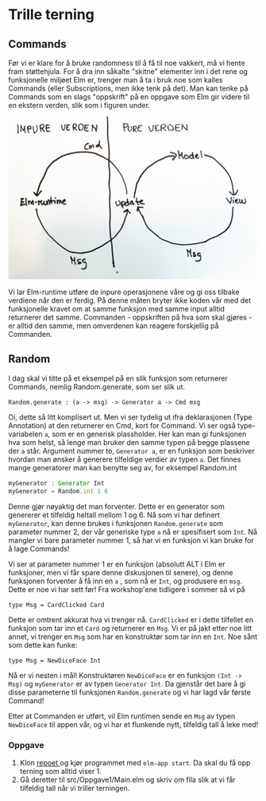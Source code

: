 # Trille terning

## Commands

Før vi er klare for å bruke randomness til å få til noe vakkert, må vi hente fram støttehjula. For å dra inn såkalte "skitne" elementer inn i det rene og funksjonelle miljøet Elm er, trenger man å ta i bruk noe som kalles Commands \(eller Subscriptions, men ikke tenk på det\). Man kan tenke på Commands som en slags "oppskrift" på en oppgave som Elm gir videre til en ekstern verden, slik som i figuren under. 

![](.gitbook/assets/elm-commands%20%281%29.jpg)

Vi lar Elm-runtime utføre de inpure operasjonene våre og gi oss tilbake verdiene når den er ferdig. På denne måten bryter ikke koden vår med det funksjonelle kravet om at samme funksjon med samme input alltid returnerer det samme. Commanden - oppskriften på hva som skal gjøres - er alltid den samme, men omverdenen kan reagere forskjellig på Commanden. 

## Random

I dag skal vi titte på et eksempel på en slik funksjon som returnerer Commands, nemlig Random.generate, som ser slik ut.

```text
Random.generate : (a -> msg) -> Generator a -> Cmd msg
```

Oi, dette så litt komplisert ut. Men vi ser tydelig ut ifra deklarasjonen \(Type Annotation\) at den returnerer en Cmd, kort for Command. Vi ser også type-variabelen `a`, som er en generisk plassholder. Her kan man gi funksjonen hva som helst, så lenge man bruker den samme typen på begge plassene der `a` står. Argument nummer to,  `Generator a`, er en funksjon som beskriver hvordan man ønsker å generere tilfeldige verdier av typen `a`. Det finnes mange generatorer man kan benytte seg av, for eksempel Random.int

```javascript
myGenerator : Generator Int
myGenerator = Random.int 1 6
```

Denne gjør nøyaktig det man forventer. Dette er en generator som genererer et tilfeldig heltall mellom 1 og 6. Nå som vi har definert `myGenerator`, kan denne brukes i funksjonen `Random.generate` som parameter nummer 2, der vår generiske type `a` nå er spesifisert som `Int`. Nå mangler vi bare parameter nummer 1, så har vi en funksjon vi kan bruke for å lage Commands!

Vi ser at parameter nummer 1 er en funksjon \(absolutt ALT i Elm er funksjoner, men vi får spare denne diskusjonen til senere\), og denne funksjonen forventer å få inn en `a` , som nå er `Int`, og produsere en `msg`. Dette er noe vi har sett før! Fra workshop'ene tidligere i sommer så vi på 

```text
type Msg = CardClicked Card
```

Dette er omtrent akkurat hva vi trenger nå. `CardClicked` er i dette tilfellet en funksjon som tar inn et `Card` og returnerer en `Msg`. Vi er på jakt etter noe litt annet, vi trenger en `Msg` som har en konstruktør som tar inn en `Int`. Noe sånt som dette kan funke:

```
type Msg = NewDiceFace Int
```

Nå er vi nesten i mål! Konstruktøren  `NewDiceFace` er en funksjon  `(Int -> Msg)`  og `myGenerator` er av typen `Generator Int`.  Da gjenstår det bare å gi disse parameterne til funksjonen `Random.generate`  og vi har lagd vår første Command!

Etter at Commanden er utført, vil Elm runtimen sende en `Msg` av typen `NewDiceFace` til appen vår, og vi har et flunkende nytt, tilfeldig tall å leke med!

### Oppgave

1. Klon [repoet ](https://github.com/OFollan/Elm-particle-workshop)og kjør programmet med `elm-app start`.  Da skal du få opp terning som alltid viser 1. 
2.  Gå deretter til src/Oppgave1/Main.elm og skriv om fila slik at vi får tilfeldig tall når vi triller terningen.   

